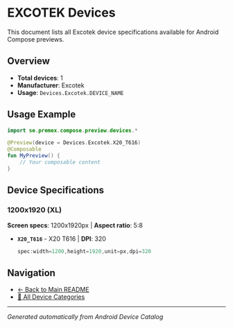 # EXCOTEK Devices

This document lists all Excotek device specifications available for Android Compose previews.

## Overview

- **Total devices**: 1
- **Manufacturer**: Excotek
- **Usage**: `Devices.Excotek.DEVICE_NAME`

## Usage Example

```kotlin
import se.premex.compose.preview.devices.*

@Preview(device = Devices.Excotek.X20_T616)
@Composable
fun MyPreview() {
    // Your composable content
}
```

## Device Specifications

### 1200x1920 (XL)

**Screen specs**: 1200x1920px | **Aspect ratio**: 5:8

- **`X20_T616`** - X20 T616 | **DPI**: 320
  ```kotlin
  spec:width=1200,height=1920,unit=px,dpi=320
  ```

## Navigation

- [← Back to Main README](../../README.md)
- [📱 All Device Categories](../README.md)

---
*Generated automatically from Android Device Catalog*
